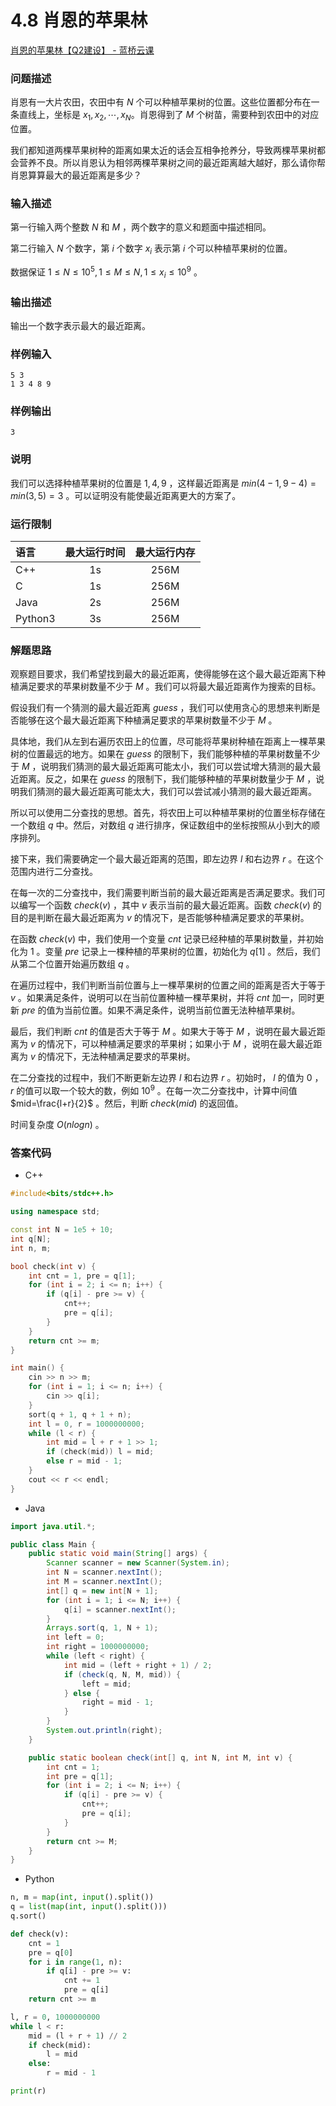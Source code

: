 # 4.8 肖恩的苹果林

[肖恩的苹果林【Q2建设】 - 蓝桥云课](https://www.lanqiao.cn/problems/3683/learning/)

### 问题描述

肖恩有一大片农田，农田中有 $N$ 个可以种植苹果树的位置。这些位置都分布在一条直线上，坐标是 $x_1​,x_2​,⋯,x_N$​ 。肖恩得到了 $M$ 个树苗，需要种到农田中的对应位置。

我们都知道两棵苹果树种的距离如果太近的话会互相争抢养分，导致两棵苹果树都会营养不良。所以肖恩认为相邻两棵苹果树之间的最近距离越大越好，那么请你帮肖恩算算最大的最近距离是多少？

### 输入描述

第一行输入两个整数 $N$ 和 $M$ ，两个数字的意义和题面中描述相同。

第二行输入 $N$ 个数字，第 $i$ 个数字 $x_i$​ 表示第 $i$ 个可以种植苹果树的位置。

数据保证 $1≤N≤10^5,1≤M≤N,1≤x_i​≤10^9$ 。

### 输出描述

输出一个数字表示最大的最近距离。

### 样例输入

```
5 3
1 3 4 8 9
```

### 样例输出

```
3
```

### 说明

我们可以选择种植苹果树的位置是 $1,4,9$ ，这样最近距离是 $min(4−1,9−4)=min(3,5)=3$ 。可以证明没有能使最近距离更大的方案了。

### 运行限制

| 语言      | 最大运行时间 | 最大运行内存 |
| :------ | :----: | :----: |
| C++     |   1s   |  256M  |
| C       |   1s   |  256M  |
| Java    |   2s   |  256M  |
| Python3 |   3s   |  256M  |

### 解题思路

观察题目要求，我们希望找到最大的最近距离，使得能够在这个最大最近距离下种植满足要求的苹果树数量不少于 $M$ 。我们可以将最大最近距离作为搜索的目标。

假设我们有一个猜测的最大最近距离 $guess$ ，我们可以使用贪心的思想来判断是否能够在这个最大最近距离下种植满足要求的苹果树数量不少于 $M$ 。

具体地，我们从左到右遍历农田上的位置，尽可能将苹果树种植在距离上一棵苹果树的位置最远的地方。如果在 $guess$ 的限制下，我们能够种植的苹果树数量不少于 $M$ ，说明我们猜测的最大最近距离可能太小，我们可以尝试增大猜测的最大最近距离。反之，如果在 $guess$ 的限制下，我们能够种植的苹果树数量少于 $M$ ，说明我们猜测的最大最近距离可能太大，我们可以尝试减小猜测的最大最近距离。

所以可以使用二分查找的思想。首先，将农田上可以种植苹果树的位置坐标存储在一个数组 $q$ 中。然后，对数组 $q$ 进行排序，保证数组中的坐标按照从小到大的顺序排列。

接下来，我们需要确定一个最大最近距离的范围，即左边界 $l$ 和右边界 $r$ 。在这个范围内进行二分查找。

在每一次的二分查找中，我们需要判断当前的最大最近距离是否满足要求。我们可以编写一个函数 $check(v)$ ，其中 $v$ 表示当前的最大最近距离。函数 $check(v)$ 的目的是判断在最大最近距离为 $v$ 的情况下，是否能够种植满足要求的苹果树。

在函数 $check(v)$ 中，我们使用一个变量 $cnt$ 记录已经种植的苹果树数量，并初始化为 1 。变量 $pre$ 记录上一棵种植的苹果树的位置，初始化为 $q[1]$ 。然后，我们从第二个位置开始遍历数组 $q$ 。

在遍历过程中，我们判断当前位置与上一棵苹果树的位置之间的距离是否大于等于 $v$ 。如果满足条件，说明可以在当前位置种植一棵苹果树，并将 $cnt$ 加一，同时更新 $pre$ 的值为当前位置。如果不满足条件，说明当前位置无法种植苹果树。

最后，我们判断 $cnt$ 的值是否大于等于 $M$ 。如果大于等于 $M$ ，说明在最大最近距离为 $v$ 的情况下，可以种植满足要求的苹果树；如果小于 $M$ ，说明在最大最近距离为 $v$ 的情况下，无法种植满足要求的苹果树。

在二分查找的过程中，我们不断更新左边界 $l$ 和右边界 $r$ 。初始时， $l$ 的值为 $0$ ， $r$ 的值可以取一个较大的数，例如 $10^9$ 。在每一次二分查找中，计算中间值 $mid=\frac{l+r}{2}$​ 。然后，判断 $check(mid)$ 的返回值。

时间复杂度 $O(nlogn)$ 。

### 答案代码

* C++

```cpp
#include<bits/stdc++.h>

using namespace std;

const int N = 1e5 + 10;
int q[N];
int n, m;

bool check(int v) {
    int cnt = 1, pre = q[1];
    for (int i = 2; i <= n; i++) {
        if (q[i] - pre >= v) {
            cnt++;
            pre = q[i];
        }
    }
    return cnt >= m;
}

int main() {
    cin >> n >> m;
    for (int i = 1; i <= n; i++) {
        cin >> q[i];
    }
    sort(q + 1, q + 1 + n);
    int l = 0, r = 1000000000;
    while (l < r) {
        int mid = l + r + 1 >> 1;
        if (check(mid)) l = mid;
        else r = mid - 1;
    }
    cout << r << endl;
}
```

* Java

```java
import java.util.*;

public class Main {
    public static void main(String[] args) {
        Scanner scanner = new Scanner(System.in);
        int N = scanner.nextInt();
        int M = scanner.nextInt();
        int[] q = new int[N + 1];
        for (int i = 1; i <= N; i++) {
            q[i] = scanner.nextInt();
        }
        Arrays.sort(q, 1, N + 1);
        int left = 0;
        int right = 1000000000;
        while (left < right) {
            int mid = (left + right + 1) / 2;
            if (check(q, N, M, mid)) {
                left = mid;
            } else {
                right = mid - 1;
            }
        }
        System.out.println(right);
    }

    public static boolean check(int[] q, int N, int M, int v) {
        int cnt = 1;
        int pre = q[1];
        for (int i = 2; i <= N; i++) {
            if (q[i] - pre >= v) {
                cnt++;
                pre = q[i];
            }
        }
        return cnt >= M;
    }
}
```

* Python

```python
n, m = map(int, input().split())
q = list(map(int, input().split()))
q.sort()

def check(v):
    cnt = 1
    pre = q[0]
    for i in range(1, n):
        if q[i] - pre >= v:
            cnt += 1
            pre = q[i]
    return cnt >= m

l, r = 0, 1000000000
while l < r:
    mid = (l + r + 1) // 2
    if check(mid):
        l = mid
    else:
        r = mid - 1

print(r)
```